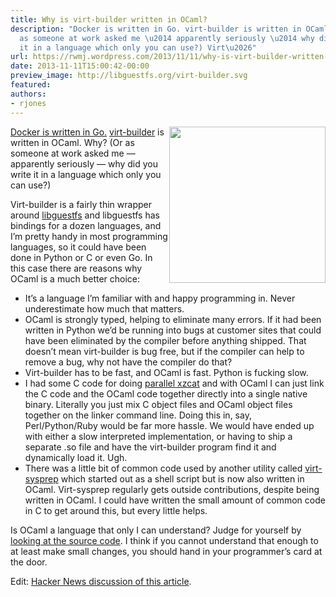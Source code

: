 ```yaml
---
title: Why is virt-builder written in OCaml?
description: "Docker is written in Go. virt-builder is written in OCaml. Why? (Or
  as someone at work asked me \u2014 apparently seriously \u2014 why did you write
  it in a language which only you can use?) Virt\u2026"
url: https://rwmj.wordpress.com/2013/11/11/why-is-virt-builder-written-in-ocaml/
date: 2013-11-11T15:00:42-00:00
preview_image: http://libguestfs.org/virt-builder.svg
featured:
authors:
- rjones
---
```


<p><img src="https://i0.wp.com/libguestfs.org/virt-builder.svg" width="250" style="float:right;"/></p>
<p><a href="https://news.ycombinator.com/item?id=6709517">Docker is written in Go.</a>  <a href="http://libguestfs.org/virt-builder.1.html">virt-builder</a> is written in OCaml.  Why?  (Or as someone at work asked me &mdash; apparently seriously &mdash; why did you write it in a language which only you can use?)</p>
<p>Virt-builder is a fairly thin wrapper around <a href="http://libguestfs.org">libguestfs</a> and libguestfs has bindings for a dozen languages, and I&rsquo;m pretty handy in most programming languages, so it could have been done in Python or C or even Go.  In this case there are reasons why OCaml is a much better choice:</p>
<ul>
<li> It&rsquo;s a language I&rsquo;m familiar with and happy programming in.  Never underestimate how much that matters.
</li><li> OCaml is strongly typed, helping to eliminate many errors.  If it had been written in Python we&rsquo;d be running into bugs at customer sites that could have been eliminated by the compiler before anything shipped.  That doesn&rsquo;t mean virt-builder is bug free, but if the compiler can help to remove a bug, why not have the compiler do that?
</li><li> Virt-builder has to be fast, and OCaml is fast.  Python is fucking slow.
</li><li> I had some C code for doing <a href="http://git.annexia.org/?p=pxzcat.git%3Ba=summary">parallel xzcat</a> and with OCaml I can just link the C code and the OCaml code together directly into a single native binary.  Literally you just mix C object files and OCaml object files together on the linker command line.  Doing this in, say, Perl/Python/Ruby would be far more hassle.  We would have ended up with either a slow interpreted implementation, or having to ship a separate .so file and have the virt-builder program find it and dynamically load it.  Ugh.
</li><li> There was a little bit of common code used by another utility called <a href="http://libguestfs.org/virt-sysprep.1.html">virt-sysprep</a> which started out as a shell script but is now also written in OCaml.  Virt-sysprep regularly gets outside contributions, despite being written in OCaml.  I could have written the small amount of common code in C to get around this, but every little helps.
</li></ul>
<p>Is OCaml a language that only I can understand?  Judge for yourself by <a href="https://github.com/libguestfs/libguestfs/blob/master/builder/builder.ml">looking at the source code</a>.  I think if you cannot understand that enough to at least make small changes, you should hand in your programmer&rsquo;s card at the door.</p>
<p>Edit: <a href="https://news.ycombinator.com/item?id=6711893">Hacker News discussion of this article</a>.</p>

